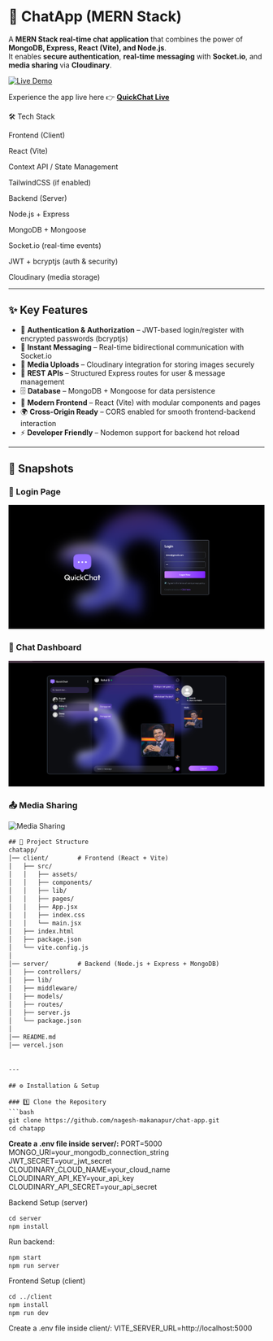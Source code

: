 # 💬 ChatApp (MERN Stack)

A **MERN Stack real-time chat application** that combines the power of **MongoDB, Express, React (Vite), and Node.js**.  
It enables **secure authentication**, **real-time messaging** with **Socket.io**, and **media sharing** via **Cloudinary**.

[![Live Demo](https://img.shields.io/badge/Live-Demo-purple?style=for-the-badge&logo=vercel)](https://chat-app-1-flax.vercel.app/)

Experience the app live here 👉 **[QuickChat Live](https://chat-app-1-flax.vercel.app)** 


🛠 Tech Stack

Frontend (Client)

React (Vite)

Context API / State Management

TailwindCSS (if enabled)

Backend (Server)

Node.js + Express

MongoDB + Mongoose

Socket.io (real-time events)

JWT + bcryptjs (auth & security)

Cloudinary (media storage)

-------
## ✨ Key Features
- 🔐 **Authentication & Authorization** – JWT-based login/register with encrypted passwords (bcryptjs)
- 💬 **Instant Messaging** – Real-time bidirectional communication with Socket.io
- 📸 **Media Uploads** – Cloudinary integration for storing images securely
- 📡 **REST APIs** – Structured Express routes for user & message management
- 🗄 **Database** – MongoDB + Mongoose for data persistence
- 🎨 **Modern Frontend** – React (Vite) with modular components and pages
- 🌍 **Cross-Origin Ready** – CORS enabled for smooth frontend-backend interaction
- ⚡ **Developer Friendly** – Nodemon support for backend hot reload
-----

## 📸 Snapshots  

### 🔑 Login Page  
![Login Page](./snapshots/login.png)  

### 💬 Chat Dashboard  
![Chat Dashboard](Snapshots/ChatInterface.png)  

### 📤 Media Sharing  
![Media Sharing](./snapshots/media.png)  
````
## 📂 Project Structure
chatapp/
│── client/        # Frontend (React + Vite)
│   ├── src/
│   │   ├── assets/
│   │   ├── components/
│   │   ├── lib/
│   │   ├── pages/
│   │   ├── App.jsx
│   │   ├── index.css
│   │   └── main.jsx
│   ├── index.html
│   ├── package.json
│   └── vite.config.js
│
│── server/        # Backend (Node.js + Express + MongoDB)
│   ├── controllers/
│   ├── lib/
│   ├── middleware/
│   ├── models/
│   ├── routes/
│   ├── server.js
│   └── package.json
│
│── README.md
│── vercel.json


---

## ⚙️ Installation & Setup

### 1️⃣ Clone the Repository
```bash
git clone https://github.com/nagesh-makanapur/chat-app.git
cd chatapp
`````
**Create a .env file inside server/:**
PORT=5000
MONGO_URI=your_mongodb_connection_string
JWT_SECRET=your_jwt_secret
CLOUDINARY_CLOUD_NAME=your_cloud_name
CLOUDINARY_API_KEY=your_api_key
CLOUDINARY_API_SECRET=your_api_secret

Backend Setup (server)
```
cd server
npm install
````
Run backend:
````
npm start
npm run server
````
Frontend Setup (client)
```
cd ../client
npm install
npm run dev

```
Create a .env file inside client/:
VITE_SERVER_URL=http://localhost:5000








